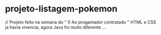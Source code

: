 # projeto-listagem-pokemon
// Projeto feito na semana do " 0 Ao progamador contratado "
HTML e CSS ja havia vivencia, agora Java foi muito diferente ...
